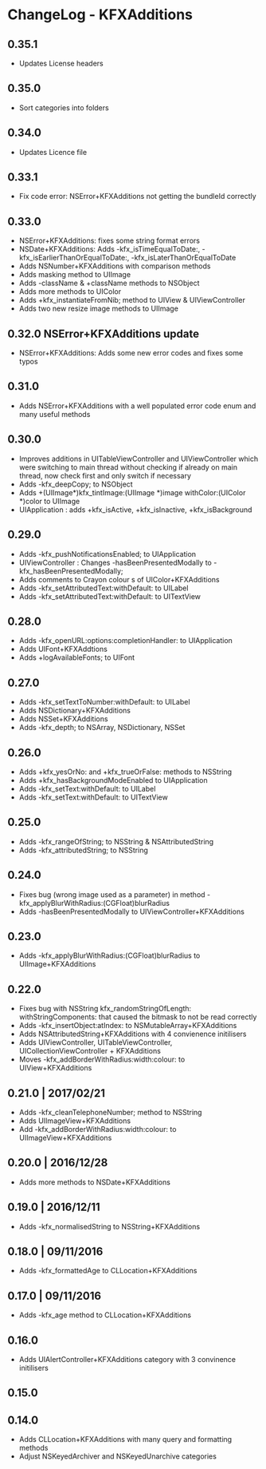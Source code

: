 
# ChangeLog - KFXAdditions

## 0.35.1
- Updates License headers

## 0.35.0
- Sort categories into folders

## 0.34.0
- Updates Licence file

## 0.33.1
- Fix code error: NSError+KFXAdditions not getting the bundleId correctly

## 0.33.0
- NSError+KFXAdditions: fixes some string format errors
- NSDate+KFXAdditions: Adds -kfx_isTimeEqualToDate:, -kfx_isEarlierThanOrEqualToDate:, -kfx_isLaterThanOrEqualToDate
- Adds NSNumber+KFXAdditions with comparison methods
- Adds masking method to UIImage
- Adds -className & +className methods to NSObject
- Adds more methods to UIColor
- Adds +kfx_instantiateFromNib; method to UIView & UIViewController
- Adds two new resize image methods to UIImage

## 0.32.0 NSError+KFXAdditions update
- NSError+KFXAdditions: Adds some new error codes and fixes some typos

## 0.31.0
- Adds NSError+KFXAdditions with a well populated error code enum and many useful methods

## 0.30.0
- Improves additions in UITableViewController and UIViewController which were switching to main thread without checking if already on main thread, now check first and only switch if necessary
- Adds -kfx_deepCopy; to NSObject
- Adds +(UIImage*)kfx_tintImage:(UIImage *)image withColor:(UIColor *)color to UIImage
- UIApplication : adds +kfx_isActive, +kfx_isInactive, +kfx_isBackground

## 0.29.0
- Adds -kfx_pushNotificationsEnabled; to UIApplication
- UIViewController : Changes -hasBeenPresentedModally to -kfx_hasBeenPresentedModally;
- Adds comments to Crayon colour s of UIColor+KFXAdditions
- Adds -kfx_setAttributedText:withDefault: to UILabel
- Adds -kfx_setAttributedText:withDefault: to UITextView

## 0.28.0
- Adds -kfx_openURL:options:completionHandler: to UIApplication
- Adds UIFont+KFXAddtions
- Adds +logAvailableFonts; to UIFont

## 0.27.0
- Adds -kfx_setTextToNumber:withDefault: to UILabel
- Adds NSDictionary+KFXAdditions
- Adds NSSet+KFXAdditions
- Adds -kfx_depth; to NSArray, NSDictionary, NSSet

## 0.26.0
- Adds +kfx_yesOrNo: and +kfx_trueOrFalse: methods to NSString
- Adds +kfx_hasBackgroundModeEnabled to UIApplication
- Adds -kfx_setText:withDefault: to UILabel
- Adds -kfx_setText:withDefault: to UITextView

## 0.25.0
- Adds -kfx_rangeOfString; to NSString & NSAttributedString
- Adds -kfx_attributedString; to NSString

## 0.24.0
- Fixes bug (wrong image used as a parameter) in method -kfx_applyBlurWithRadius:(CGFloat)blurRadius
- Adds -hasBeenPresentedModally to UIViewController+KFXAdditions

## 0.23.0
- Adds -kfx_applyBlurWithRadius:(CGFloat)blurRadius to UIImage+KFXAdditions

## 0.22.0
- Fixes bug with NSString kfx_randomStringOfLength: withStringComponents: that caused the bitmask to not be read correctly
- Adds -kfx_insertObject:atIndex: to NSMutableArray+KFXAdditions
- Adds NSAttributedString+KFXAdditions with 4 convienence initilisers
- Adds UIViewController, UITableViewController, UICollectionViewController + KFXAdditions
- Moves -kfx_addBorderWithRadius:width:colour: to UIView+KFXAdditions


## 0.21.0 | 2017/02/21
- Adds -kfx_cleanTelephoneNumber; method to NSString
- Adds UIImageView+KFXAdditions
- Add -kfx_addBorderWithRadius:width:colour: to UIImageView+KFXAdditions

## 0.20.0 | 2016/12/28
- Adds more methods to NSDate+KFXAdditions

## 0.19.0 | 2016/12/11
- Adds -kfx_normalisedString to NSString+KFXAdditions


## 0.18.0 | 09/11/2016
- Adds -kfx_formattedAge to CLLocation+KFXAdditions


## 0.17.0 | 09/11/2016
- Adds -kfx_age method to CLLocation+KFXAdditions


## 0.16.0
- Adds UIAlertController+KFXAdditions category with 3 convinence initilisers

## 0.15.0



## 0.14.0
- Adds CLLocation+KFXAdditions with many query and formatting methods
- Adjust NSKeyedArchiver and NSKeyedUnarchive categories
